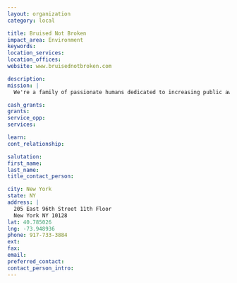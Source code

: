 ```yaml
---
layout: organization
category: local

title: Bruised Not Broken
impact_area: Environment
keywords: 
location_services: 
location_offices: 
website: www.bruisednotbroken.com

description: 
mission: |
  We're a family of passionate humans dedicated to increasing public awareness of Pit Bulls in high-kill shelters, and changing peoples' perceptions of this misunderstood breed.

cash_grants: 
grants: 
service_opp: 
services: 

learn: 
cont_relationship: 

salutation: 
first_name: 
last_name: 
title_contact_person: 

city: New York
state: NY
address: |
  205 East 96th Street 11th Floor   
  New York NY 10128
lat: 40.785026
lng: -73.948936
phone: 917-733-3884
ext: 
fax: 
email: 
preferred_contact: 
contact_person_intro: 
---
```


